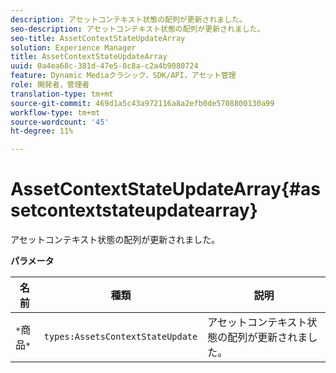 ```yaml
---
description: アセットコンテキスト状態の配列が更新されました。
seo-description: アセットコンテキスト状態の配列が更新されました。
seo-title: AssetContextStateUpdateArray
solution: Experience Manager
title: AssetContextStateUpdateArray
uuid: 0a4ea68c-381d-47e5-8c8a-c2a4b9080724
feature: Dynamic Mediaクラシック，SDK/API，アセット管理
role: 開発者，管理者
translation-type: tm+mt
source-git-commit: 469d1a5c43a972116a8a2efb0de5708800130a99
workflow-type: tm+mt
source-wordcount: '45'
ht-degree: 11%

---
```



# AssetContextStateUpdateArray{#assetcontextstateupdatearray}

アセットコンテキスト状態の配列が更新されました。

**パラメータ**

| 名前 | 種類 | 説明 |
|---|---|---|
| `*`商品`*` | `types:AssetsContextStateUpdate` | アセットコンテキスト状態の配列が更新されました。 |


